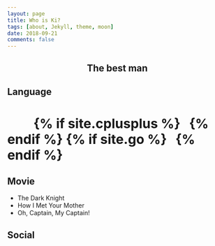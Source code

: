 ```yaml
---
layout: page
title: Who is Ki?
tags: [about, Jekyll, theme, moon]
date: 2018-09-21
comments: false
---
```


<center><h2>The best man</h2></center>

## Language
<h3 class="title" style="font-size:30px;">
<i class="devicon-python-plain" style="margin-left:20px;"></i>
<i class="devicon-javascript-plain" style="margin-left:20px;"></i>
<i class="devicon-go-plain" style="margin-left:20px;"></i>
{% if site.cplusplus %}<i class="devicon-cplusplus-plain" style="margin-left:20px;"></i>{% endif %}
{% if site.go %}<i class="devicon-go-plain" style="margin-left:20px;"></i>{% endif %}
</h3>

## Movie
* The Dark Knight
* How I Met Your Mother
* Oh, Captain, My Captain!

## Social
<h3><a href="http://github.com/{{ site.github-url }}" target="_blank" rel="noopener noreferrer"><i class="devicon-github-plain" style="margin-left:20px;"></i></a></h3>
